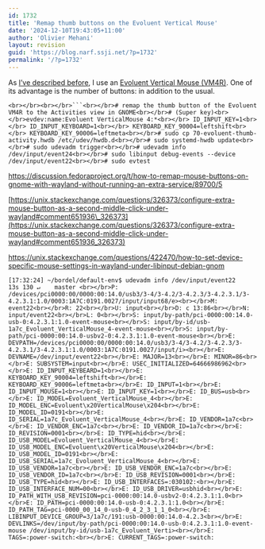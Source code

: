 ```yaml
---
id: 1732
title: 'Remap thumb buttons on the Evoluent Vertical Mouse'
date: '2024-12-10T19:43:05+11:00'
author: 'Olivier Mehani'
layout: revision
guid: 'https://blog.narf.ssji.net/?p=1732'
permalink: '/?p=1732'
---
```


As [I’ve described before](https://blog.narf.ssji.net/2024/02/29/musings-on-input-devices/ "Musings on Input Devices"), I use an [Evoluent Vertical Mouse (VM4R)](https://evoluent.com/products/vm4r/). One of its advantage is the number of buttons: in addition to the usual.

```
<br></br><br></br>```<br></br># remap the thumb button of the Evoluent VM4R to the Activities view in GNOME<br></br># (Super key)<br></br>evdev:name:Evoluent VerticalMouse 4:*<br></br> ID_INPUT_KEY=1<br></br> ID_INPUT_KEYBOARD=1<br></br> KEYBOARD_KEY_90004=leftshift<br></br> KEYBOARD_KEY_90006=leftmeta<br></br># sudo cp 70-evoluent-thumb-activity.hwdb /etc/udev/hwdb.d<br></br># sudo systemd-hwdb update<br></br># sudo udevadm trigger<br></br># udevadm info /dev/input/event24<br></br># sudo libinput debug-events --device /dev/input/event22<br></br># sudo evtest
```

<https://discussion.fedoraproject.org/t/how-to-remap-mouse-buttons-on-gnome-with-wayland-without-running-an-extra-service/89700/5>

[https://unix.stackexchange.com/questions/326373/configure-extra-mouse-button-as-a-second-middle-click-under-wayland#comment651936\_326373](https://unix.stackexchange.com/questions/326373/configure-extra-mouse-button-as-a-second-middle-click-under-wayland#comment651936_326373)

<https://unix.stackexchange.com/questions/422470/how-to-set-device-specific-mouse-settings-in-wayland-under-libinput-debian-gnom>

```
[17:32:24] ~/bordel/default-env$ udevadm info /dev/input/event22                                  13s 130 ↵    master <br></br>P: /devices/pci0000:00/0000:00:14.0/usb3/3-4/3-4.2/3-4.2.3/3-4.2.3.1/3-4.2.3.1:1.0/0003:1A7C:0191.0027/input/input68/e><br></br>M: event22<br></br>R: 22<br></br>U: input<br></br>D: c 13:86<br></br>N: input/event22<br></br>L: 0<br></br>S: input/by-path/pci-0000:00:14.0-usb-0:4.2.3.1:1.0-event-mouse<br></br>S: input/by-id/usb-1a7c_Evoluent_VerticalMouse_4-event-mouse<br></br>S: input/by-path/pci-0000:00:14.0-usbv2-0:4.2.3.1:1.0-event-mouse<br></br>E: DEVPATH=/devices/pci0000:00/0000:00:14.0/usb3/3-4/3-4.2/3-4.2.3/3-4.2.3.1/3-4.2.3.1:1.0/0003:1A7C:0191.0027/input/i><br></br>E: DEVNAME=/dev/input/event22<br></br>E: MAJOR=13<br></br>E: MINOR=86<br></br>E: SUBSYSTEM=input<br></br>E: USEC_INITIALIZED=64666986962<br></br>E: ID_INPUT_KEYBEARD=1<br></br>E: KEYBOARD_KEY_90004=leftshift<br></br>E: KEYBOARD_KEY_90006=leftmeta<br></br>E: ID_INPUT=1<br></br>E: ID_INPUT_MOUSE=1<br></br>E: ID_INPUT_KEY=1<br></br>E: ID_BUS=usb<br></br>E: ID_MODEL=Evoluent_VerticalMouse_4<br></br>E: ID_MODEL_ENC=Evoluent\x20VerticalMouse\x204<br></br>E: ID_MODEL_ID=0191<br></br>E: ID_SERIAL=1a7c_Evoluent_VerticalMouse_4<br></br>E: ID_VENDOR=1a7c<br></br>E: ID_VENDOR_ENC=1a7c<br></br>E: ID_VENDOR_ID=1a7c<br></br>E: ID_REVISION=0001<br></br>E: ID_TYPE=hid<br></br>E: ID_USB_MODEL=Evoluent_VerticalMouse_4<br></br>E: ID_USB_MODEL_ENC=Evoluent\x20VerticalMouse\x204<br></br>E: ID_USB_MODEL_ID=0191<br></br>E: ID_USB_SERIAL=1a7c_Evoluent_VerticalMouse_4<br></br>E: ID_USB_VENDOR=1a7c<br></br>E: ID_USB_VENDOR_ENC=1a7c<br></br>E: ID_USB_VENDOR_ID=1a7c<br></br>E: ID_USB_REVISION=0001<br></br>E: ID_USB_TYPE=hid<br></br>E: ID_USB_INTERFACES=:030102:<br></br>E: ID_USB_INTERFACE_NUM=00<br></br>E: ID_USB_DRIVER=usbhid<br></br>E: ID_PATH_WITH_USB_REVISION=pci-0000:00:14.0-usbv2-0:4.2.3.1:1.0<br></br>E: ID_PATH=pci-0000:00:14.0-usb-0:4.2.3.1:1.0<br></br>E: ID_PATH_TAG=pci-0000_00_14_0-usb-0_4_2_3_1_1_0<br></br>E: LIBINPUT_DEVICE_GROUP=3/1a7c/191:usb-0000:00:14.0-4.2.3<br></br>E: DEVLINKS=/dev/input/by-path/pci-0000:00:14.0-usb-0:4.2.3.1:1.0-event-mouse /dev/input/by-id/usb-1a7c_Evoluent_Verti><br></br>E: TAGS=:power-switch:<br></br>E: CURRENT_TAGS=:power-switch:
```